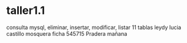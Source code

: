 taller1.1
=========

consulta mysql, eliminar, insertar, modificar, listar 11 tablas
leydy lucia castillo mosquera ficha 545715 Pradera mañana
